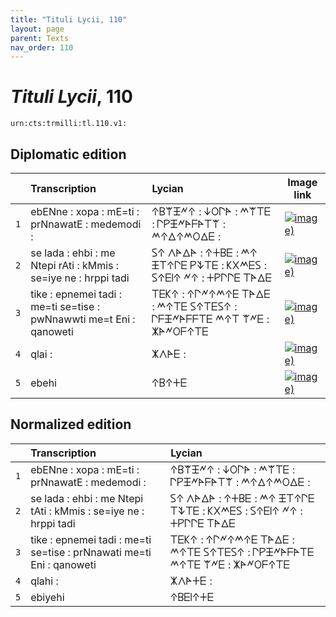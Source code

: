 ```yaml
---
title: "Tituli Lycii, 110"
layout: page
parent: Texts
nav_order: 110
---
```




# *Tituli Lycii*, 110




`urn:cts:trmilli:tl.110.v1:`

## Diplomatic edition

|  | Transcription | Lycian | Image link |
| :---: | :------ | :------ | --- |
| `1` | ebENne : xopa : mE=ti : prNnawatE : medemodi : | 𐊁𐊂𐊚𐊑𐊏𐊁 : 𐊜𐊒𐊓𐊀 : 𐊎𐊚𐊗𐊆 : 𐊓𐊕𐊑𐊏𐊀𐊇𐊀𐊗𐊚 : 𐊎𐊁𐊅𐊁𐊎𐊒𐊅𐊆 : |[![image)](http://www.homermultitext.org/iipsrv?IIIF=/project/homer/pyramidal/deepzoom/lycian/hc/v1/2007.02.0137.tif/pct:0.106,0.443,90.69,28.16/100,/0/default.jpg)](http://www.homermultitext.org/ict2/?urn=urn:cite2:lycian:hc.v1:2007.02.0137@0.001062,0.004435,0.9069,0.2816) |
| `2` | se lada : ehbi : me Ntepi rAti : kMmis : se=iye ne : hrppi tadi | 𐊖𐊁 𐊍𐊀𐊅𐊀 : 𐊁𐊛𐊂𐊆 : 𐊎𐊁 𐊑𐊗𐊁𐊓𐊆 𐊕𐊙𐊗𐊆 : 𐊋𐊐𐊎𐊆𐊖 : 𐊖𐊁𐊆𐊊𐊁 𐊏𐊁 : 𐊛𐊕𐊓𐊓𐊆 𐊗𐊀𐊅𐊆 |[![image)](http://www.homermultitext.org/iipsrv?IIIF=/project/homer/pyramidal/deepzoom/lycian/hc/v1/2007.02.0137.tif/pct:0.319,18.85,90.69,28.16/100,/0/default.jpg)](http://www.homermultitext.org/ict2/?urn=urn:cite2:lycian:hc.v1:2007.02.0137@0.003186,0.1885,0.9069,0.2816) |
| `3` | tike : epnemei tadi : me=ti se=tise : pwNnawwti me=t Eni : qanoweti | 𐊗𐊆𐊋𐊁 : 𐊁𐊓𐊏𐊁𐊎𐊁𐊆 𐊗𐊀𐊅𐊆 : 𐊎𐊁𐊗𐊆 𐊖𐊁𐊗𐊆𐊖𐊁 : 𐊓𐊇𐊑𐊏𐊀𐊇𐊇𐊗𐊆 𐊎𐊁𐊗 𐊚𐊏𐊆 : 𐊌𐊀𐊏𐊒𐊇𐊁𐊗𐊆 |[![image)](http://www.homermultitext.org/iipsrv?IIIF=/project/homer/pyramidal/deepzoom/lycian/hc/v1/2007.02.0137.tif/pct:0.035,31.93,99.93,30.6/100,/0/default.jpg)](http://www.homermultitext.org/ict2/?urn=urn:cite2:lycian:hc.v1:2007.02.0137@0.0003540,0.3193,0.9993,0.3060) |
| `4` | qlai : | 𐊌𐊍𐊀𐊆 : |[![image)](http://www.homermultitext.org/iipsrv?IIIF=/project/homer/pyramidal/deepzoom/lycian/hc/v1/2007.02.0137.tif/pct:0.035,54.55,99.93,30.6/100,/0/default.jpg)](http://www.homermultitext.org/ict2/?urn=urn:cite2:lycian:hc.v1:2007.02.0137@0.0003540,0.5455,0.9993,0.3060) |
| `5` | ebehi | 𐊁𐊂𐊁𐊛𐊆 |[![image)](http://www.homermultitext.org/iipsrv?IIIF=/project/homer/pyramidal/deepzoom/lycian/hc/v1/2007.02.0137.tif/pct:0.035,77.61,99.93,22.17/100,/0/default.jpg)](http://www.homermultitext.org/ict2/?urn=urn:cite2:lycian:hc.v1:2007.02.0137@0.0003540,0.7761,0.9993,0.2217) |

## Normalized edition

|  | Transcription | Lycian |
| :---: | :------ | :------ |
| `1` | ebENne : xopa : mE=ti : prNnawatE : medemodi : | 𐊁𐊂𐊚𐊑𐊏𐊁 : 𐊜𐊒𐊓𐊀 : 𐊎𐊚𐊗𐊆 : 𐊓𐊕𐊑𐊏𐊀𐊇𐊀𐊗𐊚 : 𐊎𐊁𐊅𐊁𐊎𐊒𐊅𐊆 : |
| `2` | se lada : ehbi : me Ntepi tAti : kMmis : se=iye ne : hrppi tadi | 𐊖𐊁 𐊍𐊀𐊅𐊀 : 𐊁𐊛𐊂𐊆 : 𐊎𐊁 𐊑𐊗𐊁𐊓𐊆 𐊗𐊙𐊗𐊆 : 𐊋𐊐𐊎𐊆𐊖 : 𐊖𐊁𐊆𐊊𐊁 𐊏𐊁 : 𐊛𐊕𐊓𐊓𐊆 𐊗𐊀𐊅𐊆 |
| `3` | tike : epnemei tadi : me=ti se=tise : prNnawati me=ti Eni : qanoweti | 𐊗𐊆𐊋𐊁 : 𐊁𐊓𐊏𐊁𐊎𐊁𐊆 𐊗𐊀𐊅𐊆 : 𐊎𐊁𐊗𐊆 𐊖𐊁𐊗𐊆𐊖𐊁 : 𐊓𐊕𐊑𐊏𐊀𐊇𐊀𐊗𐊆 𐊎𐊁𐊗𐊆 𐊚𐊏𐊆 : 𐊌𐊀𐊏𐊒𐊇𐊁𐊗𐊆 |
| `4` | qlahi : | 𐊌𐊍𐊀𐊛𐊆 : |
| `5` | ebiyehi | 𐊁𐊂𐊆𐊊𐊁𐊛𐊆 |
